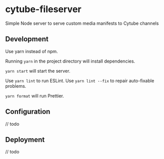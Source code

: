 # cytube-fileserver

Simple Node server to serve custom media manifests to Cytube channels

## Development

Use yarn instead of npm.

Running `yarn` in the project directory will install dependencies.

`yarn start` will start the server.

Use `yarn lint` to run ESLint. Use `yarn lint --fix` to repair auto-fixable problems.

`yarn format` will run Prettier.

## Configuration

// todo

## Deployment

// todo